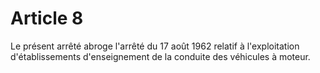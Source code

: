 # Article 8

Le présent arrêté abroge l'arrêté du 17 août 1962 relatif à l'exploitation d'établissements d'enseignement de la conduite des véhicules à moteur.
